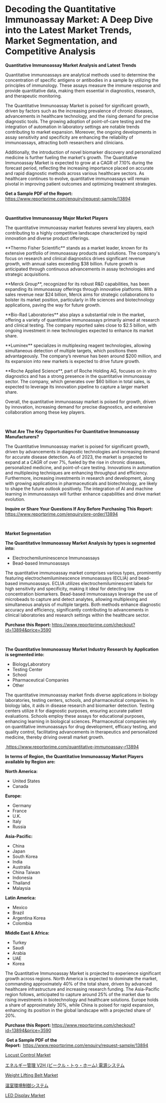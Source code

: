 <p><h1>Decoding the Quantitative Immunoassay Market: A Deep Dive into the Latest Market Trends, Market Segmentation, and Competitive Analysis</h1></p><p><strong>Quantitative Immunoassay Market Analysis and Latest Trends</strong></p>
<p><p>Quantitative immunoassays are analytical methods used to determine the concentration of specific antigens or antibodies in a sample by utilizing the principles of immunology. These assays measure the immune response and provide quantitative data, making them essential in diagnostics, research, and therapeutic monitoring.</p><p>The Quantitative Immunoassay Market is poised for significant growth, driven by factors such as the increasing prevalence of chronic diseases, advancements in healthcare technology, and the rising demand for precise diagnostic tools. The growing adoption of point-of-care testing and the integration of automation in laboratory settings are notable trends contributing to market expansion. Moreover, the ongoing developments in assay sensitivity and specificity are enhancing the reliability of immunoassays, attracting both researchers and clinicians.</p><p>Additionally, the introduction of novel biomarker discovery and personalized medicine is further fueling the market's growth. The Quantitative Immunoassay Market is expected to grow at a CAGR of 7.10% during the forecast period, reflecting the increasing importance placed on accurate and rapid diagnostic methods across various healthcare sectors. As healthcare continues to evolve, quantitative immunoassays will remain pivotal in improving patient outcomes and optimizing treatment strategies.</p></p>
<p><strong>Get a Sample PDF of the Report:&nbsp;</strong> <a href="https://www.reportprime.com/enquiry/request-sample/13894">https://www.reportprime.com/enquiry/request-sample/13894</a></p>
<p>&nbsp;</p>
<p><strong>Quantitative Immunoassay Major Market Players</strong></p>
<p><p>The quantitative immunoassay market features several key players, each contributing to a highly competitive landscape characterized by rapid innovation and diverse product offerings. </p><p>**Thermo Fisher Scientific** stands as a market leader, known for its extensive portfolio of immunoassay products and solutions. The company's focus on research and clinical diagnostics drives significant revenue growth, with annual sales exceeding $38 billion. Future growth is anticipated through continuous advancements in assay technologies and strategic acquisitions.</p><p>**Merck Group**, recognized for its robust R&D capabilities, has been expanding its immunoassay offerings through innovative platforms. With a sales revenue near $24 billion, Merck aims for strategic collaborations to bolster its market position, particularly in life sciences and biotechnology applications, paving the way for future growth.</p><p>**Bio-Rad Laboratories** also plays a substantial role in the market, offering a variety of quantitative immunoassays primarily aimed at research and clinical testing. The company reported sales close to $2.5 billion, with ongoing investment in new technologies expected to enhance its market share.</p><p>**Luminex** specializes in multiplexing reagent technologies, allowing simultaneous detection of multiple targets, which positions them advantageously. The company’s revenue has been around $200 million, and its expansion into new markets is expected to drive future growth.</p><p>**Roche Applied Science**, part of Roche Holding AG, focuses on in vitro diagnostics and has a strong presence in the quantitative immunoassay sector. The company, which generates over $60 billion in total sales, is expected to leverage its innovation pipeline to capture a larger market share.</p><p>Overall, the quantitative immunoassay market is poised for growth, driven by innovation, increasing demand for precise diagnostics, and extensive collaboration among these key players.</p></p>
<p>&nbsp;</p>
<p><strong>What Are The Key Opportunities For Quantitative Immunoassay Manufacturers?</strong></p>
<p><p>The Quantitative Immunoassay market is poised for significant growth, driven by advancements in diagnostic technologies and increasing demand for accurate disease detection. As of 2023, the market is projected to expand at a CAGR of over 7%, fueled by the rise in chronic diseases, personalized medicine, and point-of-care testing. Innovations in automation and multiplexing techniques are enhancing throughput and efficiency. Furthermore, increasing investments in research and development, along with growing applications in pharmaceuticals and biotechnology, are likely to shape the future outlook positively. The integration of AI and machine learning in immunoassays will further enhance capabilities and drive market evolution.</p></p>
<p><strong>Inquire or Share Your Questions If Any Before Purchasing This Report:</strong> <a href="https://www.reportprime.com/enquiry/pre-order/13894">https://www.reportprime.com/enquiry/pre-order/13894</a></p>
<p>&nbsp;</p>
<p><strong>Market Segmentation</strong></p>
<p><strong>The Quantitative Immunoassay Market Analysis by types is segmented into:</strong></p>
<p><ul><li>Electrochemiluminescence Immunoassays</li><li>Bead-based Immunoassays</li></ul></p>
<p><p>The quantitative immunoassay market comprises various types, prominently featuring electrochemiluminescence immunoassays (ECLIA) and bead-based immunoassays. ECLIA utilizes electrochemiluminescent labels for high sensitivity and specificity, making it ideal for detecting low concentration biomarkers. Bead-based immunoassays leverage the use of microbeads to capture and detect analytes, allowing multiplexing and simultaneous analysis of multiple targets. Both methods enhance diagnostic accuracy and efficiency, significantly contributing to advancements in clinical laboratories and research settings within the healthcare sector.</p></p>
<p><strong>Purchase this Report:&nbsp;</strong><a href="https://www.reportprime.com/checkout?id=13894&price=3590">https://www.reportprime.com/checkout?id=13894&price=3590</a></p>
<p>&nbsp;</p>
<p><strong>The Quantitative Immunoassay Market Industry Research by Application is segmented into:</strong></p>
<p><ul><li>BiologyLaboratory</li><li>Testing Center</li><li>School</li><li>Pharmaceutical Companies</li><li>Other</li></ul></p>
<p><p>The quantitative immunoassay market finds diverse applications in biology laboratories, testing centers, schools, and pharmaceutical companies. In biology labs, it aids in disease research and biomarker detection. Testing centers utilize it for diagnostic purposes, ensuring accurate patient evaluations. Schools employ these assays for educational purposes, enhancing learning in biological sciences. Pharmaceutical companies rely on quantitative immunoassays for drug development, efficacy testing, and quality control, facilitating advancements in therapeutics and personalized medicine, thereby driving overall market growth.</p></p>
<p><a href="https://www.reportprime.com/quantitative-immunoassay-r13894">&nbsp;https://www.reportprime.com/quantitative-immunoassay-r13894</a></p>
<p><strong>In terms of Region, the Quantitative Immunoassay Market Players available by Region are:</strong></p>
<p>
    <p> <strong> North America: </strong>
        <ul>
            <li>United States</li>
            <li>Canada</li>
        </ul>
        </p> 
    <p> <strong> Europe: </strong>
        <ul>
            <li>Germany</li>
            <li>France</li>
            <li>U.K.</li>
            <li>Italy</li>
            <li>Russia</li>
        </ul>
        </p> 
    <p> <strong> Asia-Pacific: </strong>
        <ul>
            <li>China</li>
            <li>Japan</li>
            <li>South Korea</li>
            <li>India</li>
            <li>Australia</li>
            <li>China Taiwan</li>
            <li>Indonesia</li>
            <li>Thailand</li>
            <li>Malaysia</li>
        </ul>
        </p> 
    <p> <strong> Latin America: </strong>
        <ul>
            <li>Mexico</li>
            <li>Brazil</li>
            <li>Argentina Korea</li>
            <li>Colombia</li>
        </ul>
        </p> 
    <p> <strong> Middle East & Africa: </strong>
        <ul>
            <li>Turkey</li>
            <li>Saudi</li>
            <li>Arabia</li>
            <li>UAE</li>
            <li>Korea</li>
        </ul>
    </p>
    </p>
<p><p>The Quantitative Immunoassay Market is projected to experience significant growth across regions. North America is expected to dominate the market, commanding approximately 40% of the total share, driven by advanced healthcare infrastructure and increasing research funding. The Asia-Pacific region follows, anticipated to capture around 25% of the market due to rising investments in biotechnology and healthcare solutions. Europe holds a share of approximately 30%, while China is poised for rapid expansion, enhancing its position in the global landscape with a projected share of 20%.</p></p>
<p><strong>Purchase this Report: </strong><a href="https://www.reportprime.com/checkout?id=13894&price=3590">https://www.reportprime.com/checkout?id=13894&price=3590</a></p>
<p>&nbsp;<strong>Get a Sample PDF of the Report:&nbsp;&nbsp;</strong><a href="https://www.reportprime.com/enquiry/request-sample/13894">https://www.reportprime.com/enquiry/request-sample/13894</a></p>
<p><strong></strong></p>
<p><p><a href="https://github.com/LacThu1/Market-Research-Report-List-1/blob/main/locust-control-market.md">Locust Control Market</a></p><p><a href="https://medium.com/@leigh4852023/energy-management-v2h-vehicle-to-home-power-supply-systems-market-%E3%81%AF-%E3%82%B3%E3%82%B9%E3%83%88%E7%AE%A1%E7%90%86%E3%81%A8%E5%8A%B9%E7%8E%87%E5%90%91%E4%B8%8A%E3%82%92%E5%84%AA%E5%85%88%E3%81%97%E3%81%BE%E3%81%99-1d0741ca3123">エネルギー管理 V2H (ビークル・トゥ・ホーム) 電源システム</a></p><p><a href="https://www.linkedin.com/pulse/weight-lifting-belt-market-share-new-trends-analysis-its-type-iecde?trackingId=6h5vRp92TtufdQ9FPwJ01Q%3D%3D">Weight Lifting Belt Market</a></p><p><a href="https://medium.com/@leigh4852023/greenhouse-environment-control-systems-market-%E3%81%AF-%E3%82%B3%E3%82%B9%E3%83%88%E7%AE%A1%E7%90%86%E3%81%A8%E5%8A%B9%E7%8E%87%E5%90%91%E4%B8%8A%E3%82%92%E5%84%AA%E5%85%88%E3%81%97%E3%81%BE%E3%81%99-%E3%81%95%E3%82%89%E3%81%AB-%E5%A0%B1%E5%91%8A%E6%9B%B8%E3%81%AF%E5%B8%82%E5%A0%B4%E3%81%AE%E9%9C%80%E8%A6%81%E9%9D%A2%E3%81%A8%E4%BE%9B%E7%B5%A6%E9%9D%A2%E3%81%AE%E4%B8%A1%E6%96%B9%E3%82%92%E3%82%AB%E3%83%90%E3%83%BC%E3%81%97%E3%81%A6%E3%81%84%E3%81%BE%E3%81%99-111d59bd8ea3">温室環境制御システム</a></p><p><a href="https://www.linkedin.com/pulse/global-perspectives-led-display-market-trends-challenges-tsdde?trackingId=udZEtYwXRl%2BLiT65WBDlKg%3D%3D">LED Display Market</a></p></p>